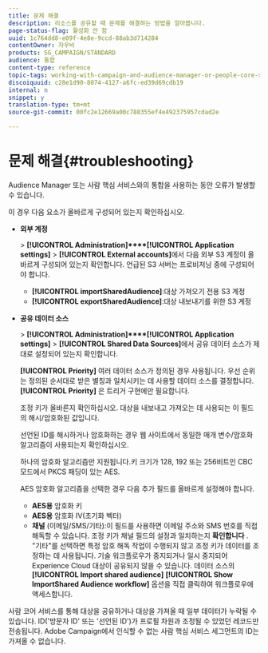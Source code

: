 ```yaml
---
title: 문제 해결
description: 리소스를 공유할 때 문제를 해결하는 방법을 알아봅니다.
page-status-flag: 활성화 안 함
uuid: 1c764dd8-e09f-4e8e-9ccd-88ab3d714284
contentOwner: 자우비
products: SG_CAMPAIGN/STANDARD
audience: 통합
content-type: reference
topic-tags: working-with-campaign-and-audience-manager-or-people-core-service
discoiquuid: c28e1d90-8074-4127-a6fc-ed39d69cdb19
internal: n
snippet: y
translation-type: tm+mt
source-git-commit: 00fc2e12669a00c788355ef4e492375957cdad2e

---
```



# 문제 해결{#troubleshooting}

Audience Manager 또는 사람 핵심 서비스와의 통합을 사용하는 동안 오류가 발생할 수 있습니다.

이 경우 다음 요소가 올바르게 구성되어 있는지 확인하십시오.

* **외부 계정**

   &gt; **[!UICONTROL Administration]****[!UICONTROL Application settings]** &gt; **[!UICONTROL External accounts]**&#x200B;에서 다음 외부 S3 계정이 올바르게 구성되어 있는지 확인합니다. 언급된 S3 서버는 프로비저닝 중에 구성되어야 합니다.

   * **[!UICONTROL importSharedAudience]**:대상 가져오기 전용 S3 계정
   * **[!UICONTROL exportSharedAudience]**:대상 내보내기를 위한 S3 계정

* **공유 데이터 소스**

   &gt; **[!UICONTROL Administration]****[!UICONTROL Application settings]** &gt; **[!UICONTROL Shared Data Sources]**&#x200B;에서 공유 데이터 소스가 제대로 설정되어 있는지 확인합니다.

   **[!UICONTROL Priority]** 여러 데이터 소스가 정의된 경우 사용됩니다. 우선 순위는 정의된 순서대로 받은 별칭과 일치시키는 데 사용할 데이터 소스를 결정합니다. **[!UICONTROL Priority]** 은 트리거 구현에만 필요합니다.

   조정 키가 올바른지 확인하십시오. 대상을 내보내고 가져오는 데 사용되는 이 필드의 해시/암호화된 값입니다.

   선언된 ID를 해시하거나 암호화하는 경우 웹 사이트에서 동일한 매개 변수/암호화 알고리즘이 사용되는지 확인하십시오.

   하나의 암호화 알고리즘만 지원됩니다.키 크기가 128, 192 또는 256비트인 CBC 모드에서 PKCS 패딩이 있는 AES.

   AES 암호화 알고리즘을 선택한 경우 다음 추가 필드를 올바르게 설정해야 합니다.

   * **AES용** 암호화 키
   * **AES용** 암호화 IV(초기화 벡터)
   * **채널** (이메일/SMS/기타):이 필드를 사용하면 이메일 주소와 SMS 번호를 직접 해독할 수 있습니다. 조정 키가 채널 필드의 설정과 일치하는지 **확인합니다** . "기타"를 선택하면 특정 암호 해독 작업이 수행되지 않고 조정 키가 데이터를 조정하는 데 사용됩니다.
   기술 워크플로우가 중지되거나 일시 중지되어 Experience Cloud 대상이 공유되지 않을 수 있습니다. 데이터 소스의 **[!UICONTROL Import shared audience]** **[!UICONTROL Show ImportShared Audience workflow]** 옵션을 직접 클릭하여 워크플로우에 액세스합니다.

사람 코어 서비스를 통해 대상을 공유하거나 대상을 가져올 때 일부 데이터가 누락될 수 있습니다. ID('방문자 ID' 또는 '선언된 ID')가 프로필 차원과 조정될 수 있었던 레코드만 전송됩니다. Adobe Campaign에서 인식할 수 없는 사람 핵심 서비스 세그먼트의 ID는 가져올 수 없습니다.
